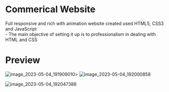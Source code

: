 <h1>Commerical Website</h1>
<p>
  Full responsive and rich with animation website created used HTML5, CSS3 and JavaScript</br>
  - The main objective of setting it up is to professionalism in dealing with HTML and CSS
</p>
<h1>Preview</h1>



![image_2023-05-04_191909010](https://user-images.githubusercontent.com/102171363/236263876-c9add002-06c2-4015-89dc-90f0fdba99be.png)>
![image_2023-05-04_192000858](https://user-images.githubusercontent.com/102171363/236264151-3b163f08-df15-4734-bcfa-44281645da5e.png)

![image_2023-05-04_192047388](https://user-images.githubusercontent.com/102171363/236264392-cbddaf72-6722-4ccc-a6dc-b2ed9d36fc8d.png)

